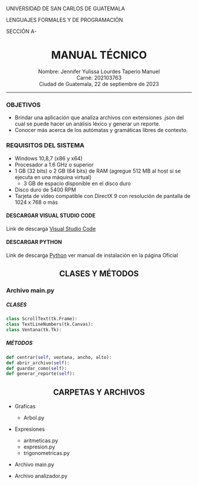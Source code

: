 UNIVERSIDAD DE SAN CARLOS DE GUATEMALA

LENGUAJES FORMALES Y DE PROGRAMACIÓN

SECCIÓN A-


# <center> MANUAL TÉCNICO </center>

<center>Nombre: Jennifer Yulissa Lourdes Taperio Manuel</center>
<center>Carné: 202103763</center>
<center>Ciudad de Guatemala, 22 de septiembre de 2023</center>

___

### OBJETIVOS
* Brindar una aplicación que analiza archivos con extensiones .json del
cual se puede hacer un análisis léxico y generar un reporte.
* Conocer más acerca de los autómatas y gramáticas libres de contexto.


### REQUISITOS DEL SISTEMA
* Windows 10,8,7 (x86 y x64)
* Procesador a 1.6 GHz o superior
* 1 GB (32 bits) o 2 GB (64 bits) de RAM (agregue 512 MB al host si se ejecuta en una máquina virtual)
    * 3 GB de espacio disponible en el disco duro
* Disco duro de 5400 RPM
* Tarjeta de vídeo compatible con DirectX 9 con resolución de pantalla de 1024 x 768 o más

#### DESCARGAR VISUAL STUDIO CODE
Link de descarga [Visual Studio Code](https://code.visualstudio.com/download "vscode")

#### DESCARGAR PYTHON
Link de descarga [Python](https://www.python.org/downloads/ "python") ver manual de instalación en la página Oficial

## <center>CLASES Y MÉTODOS</center>
### Archivo main.py
##### CLASES
```python
class ScrollText(tk.Frame):
class TextLineNumbers(tk.Canvas):
class Ventana(tk.Tk):
```
##### MÉTODOS
```python
def centrar(self, ventana, ancho, alto):
def abrir_archivo(self):
def guardar_como(self):
def generar_reporte(self):
```


## <center>CARPETAS Y ARCHIVOS</center>

* Graficas
    * Arbol.py
* Expresiones
    * aritmeticas.py
    * expresion.py
    * trigonometricas.py

* Archivo main.py
* Archivo analizador.py
